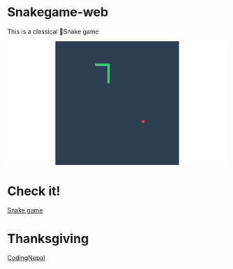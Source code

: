 # Snakegame-web

This is a classical 🐍Snake game

![](./reult.png)

# Check it!

[Snake game](https://gorgeous-rabanadas-7237d6.netlify.app/)

# Thanksgiving

[CodingNepal](https://www.youtube.com/@CodingNepal)
